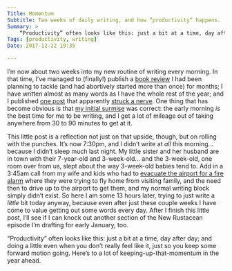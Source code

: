 ```yaml
---
Title: Momentum
Subtitle: Two weeks of daily writing, and how “productivity” happens.
Summary: >
    “Productivity” often looks like this: just a bit at a time, day after day; and doing a little even when you don’t really feel like it, just so you keep some forward motion going.
Tags: [productivity, writing]
Date: 2017-12-22 19:35

---
```


I’m now about two weeks into my new routine of writing every morning. In that time, I’ve managed to (finally!) publish a [book review](https://mereorthodoxy.com/faithful-extension-question-human-origins/ "Faithful Extension and the Question of Human Origins: Cavanaugh and Smith’s Evolution and the Fall") I had been planning to tackle (and had abortively started more than once) for months; I have written almost as many words as I have the whole rest of the year; and I published [one post](http://www.chriskrycho.com/2017/chrome-is-not-the-standard.html "Chrome is not the Standard") that apparently [struck a nerve](https://news.ycombinator.com/item?id=15980653). One thing that has become obvious is that [my initial surmise](http://www.chriskrycho.com/2017/knowing-your-rhythms.html) was correct: the early morning *is* the best time for me to be writing, and I get a lot of mileage out of taking anywhere from 30 to 90 minutes to get at it.

This little post is a reflection not just on that upside, though, but on rolling with the punches. It’s now 7:30pm, and I didn’t write at *all* this morning... because I didn’t sleep much last night. My little sister and her husband are in town with their 7-year-old and 3-week-old... and the 3-week-old, one room over from us, slept about the way 3-week-old babies tend to. Add in a 3:45am call from my wife and kids who had to [evacuate the airport for a fire alarm](http://www.kwtx.com/content/news/Fire-forces-evacuation-at-Dallas-Love-Field-465891633.html) where they were trying to fly home from visiting family, and the need then to drive up to the airport to get them, and my normal writing block simply didn’t exist. So here I am some 13 hours later, trying to just write a *little* bit today anyway, because even after just these couple weeks I have come to value getting out some words every day. After I finish this little post, I’ll see if I can knock out another section of the New Rustacean episode I’m drafting for early January, too.

“Productivity” often looks like this: just a bit at a time, day after day; and doing a little even when you don’t really feel like it, just so you keep some forward motion going. Here’s to a lot of keeping-up-that-momentum in the year ahead.

